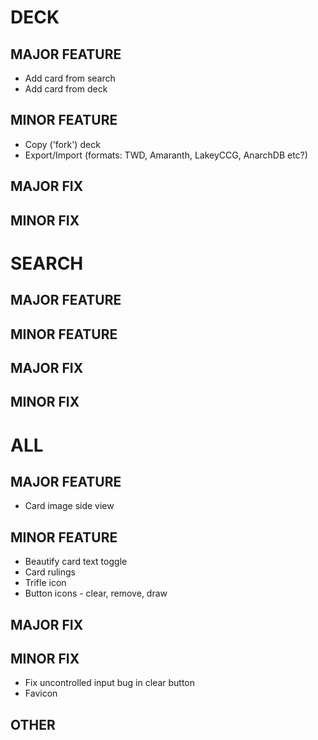 # DECK
## MAJOR FEATURE
* Add card from search
* Add card from deck
## MINOR FEATURE
* Copy ('fork') deck
* Export/Import (formats: TWD, Amaranth, LakeyCCG, AnarchDB etc?)
## MAJOR FIX
## MINOR FIX

# SEARCH
## MAJOR FEATURE
## MINOR FEATURE
## MAJOR FIX
## MINOR FIX

# ALL
## MAJOR FEATURE
* Card image side view
## MINOR FEATURE
* Beautify card text toggle
* Card rulings
* Trifle icon
* Button icons - clear, remove, draw
## MAJOR FIX
## MINOR FIX
* Fix uncontrolled input bug in clear button
* Favicon
## OTHER
